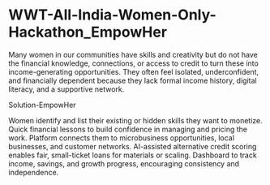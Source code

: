 # WWT-All-India-Women-Only-Hackathon_EmpowHer

Many women in our communities have skills and creativity but do not have the financial knowledge, connections, or access to credit to turn these into income-generating opportunities. 
They often feel isolated, underconfident, and financially dependent because they lack formal income history, digital literacy, and a supportive network.

Solution-EmpowHer

Women identify and list their existing or hidden skills they want to monetize.
Quick financial lessons to build confidence in managing and pricing the work.
Platform connects them to microbusiness opportunities, local businesses, and customer networks.
AI-assisted alternative credit scoring enables fair, small-ticket loans for materials or scaling.
Dashboard to track income, savings, and growth progress, encouraging consistency and independence.
